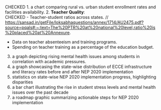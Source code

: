CHECKED 1. a chart comparing rural vs. urban student enrollment rates and facilities availability.
2. **Teacher Quality**:  
CHECKED   - Teacher-student ratios across states.  // https://sansad.in/getFile/loksabhaquestions/annex/1714/AU2475.pdf?source=pqals#:~:text=The%20PTR%20at%20national%20level,ratio%20is%20placed%20at%20Annexure.
   - Data on teacher absenteeism and training programs.  
   - Spending on teacher training as a percentage of the education budget.  
3.  a graph depicting rising mental health issues among students in correlation with academic pressures.
4. a graph showcasing the state-wise distribution of ECCE infrastructure and literacy rates before and after NEP 2020 implementation
5. statistics on state-wise NEP 2020 implementation progress, highlighting disparities
6. a bar chart illustrating the rise in student stress levels and mental health issues over the past decade
7.  a roadmap graphic summarizing actionable steps for NEP 2020 implementation